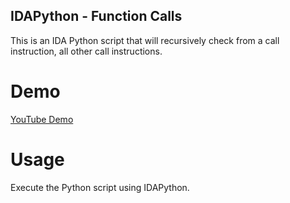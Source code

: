 ## IDAPython - Function Calls

This is an IDA Python script that will recursively check from a call instruction, all other call instructions.

# Demo

[YouTube Demo]()

# Usage

Execute the Python script using IDAPython.